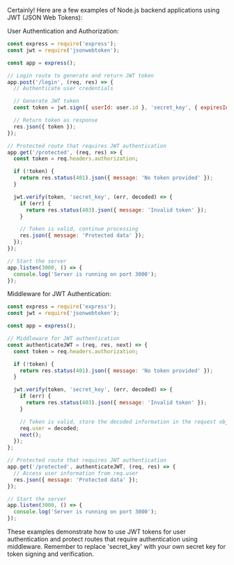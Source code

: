 Certainly! Here are a few examples of Node.js backend applications using JWT (JSON Web Tokens):

User Authentication and Authorization:
```javascript
const express = require('express');
const jwt = require('jsonwebtoken');

const app = express();

// Login route to generate and return JWT token
app.post('/login', (req, res) => {
  // Authenticate user credentials

  // Generate JWT token
  const token = jwt.sign({ userId: user.id }, 'secret_key', { expiresIn: '1h' });

  // Return token as response
  res.json({ token });
});

// Protected route that requires JWT authentication
app.get('/protected', (req, res) => {
  const token = req.headers.authorization;

  if (!token) {
    return res.status(401).json({ message: 'No token provided' });
  }

  jwt.verify(token, 'secret_key', (err, decoded) => {
    if (err) {
      return res.status(403).json({ message: 'Invalid token' });
    }

    // Token is valid, continue processing
    res.json({ message: 'Protected data' });
  });
});

// Start the server
app.listen(3000, () => {
  console.log('Server is running on port 3000');
});
```
Middleware for JWT Authentication:
```javascript
const express = require('express');
const jwt = require('jsonwebtoken');

const app = express();

// Middleware for JWT authentication
const authenticateJWT = (req, res, next) => {
  const token = req.headers.authorization;

  if (!token) {
    return res.status(401).json({ message: 'No token provided' });
  }

  jwt.verify(token, 'secret_key', (err, decoded) => {
    if (err) {
      return res.status(403).json({ message: 'Invalid token' });
    }

    // Token is valid, store the decoded information in the request object
    req.user = decoded;
    next();
  });
};

// Protected route that requires JWT authentication
app.get('/protected', authenticateJWT, (req, res) => {
  // Access user information from req.user
  res.json({ message: 'Protected data' });
});

// Start the server
app.listen(3000, () => {
  console.log('Server is running on port 3000');
});
```
These examples demonstrate how to use JWT tokens for user authentication and protect routes that require authentication using middleware. Remember to replace 'secret_key' with your own secret key for token signing and verification.